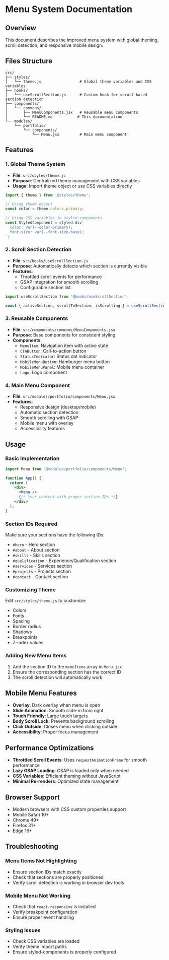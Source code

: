 # Menu System Documentation

## Overview
This document describes the improved menu system with global theming, scroll detection, and responsive mobile design.

## Files Structure
```
src/
├── styles/
│   └── theme.js                 # Global theme variables and CSS variables
├── hooks/
│   └── useScrollSection.js      # Custom hook for scroll-based section detection
├── components/
│   └── commons/
│       ├── MenuComponents.jsx   # Reusable menu components
│       └── README.md           # This documentation
└── modules/
    └── portfolio/
        └── components/
            └── Menu.jsx         # Main menu component
```

## Features

### 1. Global Theme System
- **File**: `src/styles/theme.js`
- **Purpose**: Centralized theme management with CSS variables
- **Usage**: Import theme object or use CSS variables directly

```javascript
import { theme } from '@styles/theme';

// Using theme object
const color = theme.colors.primary;

// Using CSS variables in styled-components
const StyledComponent = styled.div`
  color: var(--color-primary);
  font-size: var(--font-size-base);
`;
```

### 2. Scroll Section Detection
- **File**: `src/hooks/useScrollSection.js`
- **Purpose**: Automatically detects which section is currently visible
- **Features**:
  - Throttled scroll events for performance
  - GSAP integration for smooth scrolling
  - Configurable section list

```javascript
import useScrollSection from '@hooks/useScrollSection';

const { activeSection, scrollToSection, isScrolling } = useScrollSection();
```

### 3. Reusable Components
- **File**: `src/components/commons/MenuComponents.jsx`
- **Purpose**: Base components for consistent styling
- **Components**:
  - `MenuItem`: Navigation item with active state
  - `CTAButton`: Call-to-action button
  - `StatusIndicator`: Status dot indicator
  - `MobileMenuButton`: Hamburger menu button
  - `MobileMenuPanel`: Mobile menu container
  - `Logo`: Logo component

### 4. Main Menu Component
- **File**: `src/modules/portfolio/components/Menu.jsx`
- **Features**:
  - Responsive design (desktop/mobile)
  - Automatic section detection
  - Smooth scrolling with GSAP
  - Mobile menu with overlay
  - Accessibility features

## Usage

### Basic Implementation
```jsx
import Menu from '@modules/portfolio/components/Menu';

function App() {
  return (
    <div>
      <Menu />
      {/* Your content with proper section IDs */}
    </div>
  );
}
```

### Section IDs Required
Make sure your sections have the following IDs:
- `#hero` - Hero section
- `#about` - About section
- `#skills` - Skills section
- `#qualification` - Experience/Qualification section
- `#services` - Services section
- `#projects` - Projects section
- `#contact` - Contact section

### Customizing Theme
Edit `src/styles/theme.js` to customize:
- Colors
- Fonts
- Spacing
- Border radius
- Shadows
- Breakpoints
- Z-index values

### Adding New Menu Items
1. Add the section ID to the `menuItems` array in `Menu.jsx`
2. Ensure the corresponding section has the correct ID
3. The scroll detection will automatically work

## Mobile Menu Features
- **Overlay**: Dark overlay when menu is open
- **Slide Animation**: Smooth slide-in from right
- **Touch Friendly**: Large touch targets
- **Body Scroll Lock**: Prevents background scrolling
- **Click Outside**: Closes menu when clicking outside
- **Accessibility**: Proper focus management

## Performance Optimizations
- **Throttled Scroll Events**: Uses `requestAnimationFrame` for smooth performance
- **Lazy GSAP Loading**: GSAP is loaded only when needed
- **CSS Variables**: Efficient theming without JavaScript
- **Minimal Re-renders**: Optimized state management

## Browser Support
- Modern browsers with CSS custom properties support
- Mobile Safari 10+
- Chrome 49+
- Firefox 31+
- Edge 16+

## Troubleshooting

### Menu Items Not Highlighting
- Ensure section IDs match exactly
- Check that sections are properly positioned
- Verify scroll detection is working in browser dev tools

### Mobile Menu Not Working
- Check that `react-responsive` is installed
- Verify breakpoint configuration
- Ensure proper event handling

### Styling Issues
- Check CSS variables are loaded
- Verify theme import paths
- Ensure styled-components is properly configured
